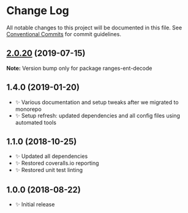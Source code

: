 # Change Log

All notable changes to this project will be documented in this file.
See [Conventional Commits](https://conventionalcommits.org) for commit guidelines.

## [2.0.20](https://gitlab.com/codsen/codsen/compare/ranges-ent-decode@2.0.19...ranges-ent-decode@2.0.20) (2019-07-15)

**Note:** Version bump only for package ranges-ent-decode





## 1.4.0 (2019-01-20)

- ✨ Various documentation and setup tweaks after we migrated to monorepo
- ✨ Setup refresh: updated dependencies and all config files using automated tools

## 1.1.0 (2018-10-25)

- ✨ Updated all dependencies
- ✨ Restored coveralls.io reporting
- ✨ Restored unit test linting

## 1.0.0 (2018-08-22)

- ✨ Initial release

